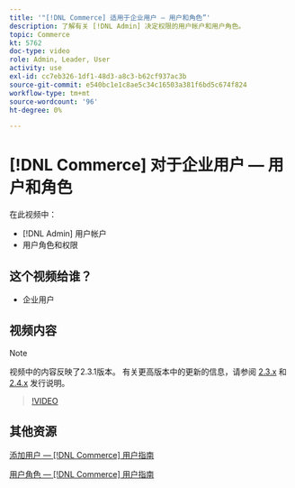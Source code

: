 ```yaml
---
title: '"[!DNL Commerce] 适用于企业用户 — 用户和角色”'
description: 了解有关 [!DNL Admin] 决定权限的用户帐户和用户角色。
topic: Commerce
kt: 5762
doc-type: video
role: Admin, Leader, User
activity: use
exl-id: cc7eb326-1df1-48d3-a8c3-b62cf937ac3b
source-git-commit: e540bc1e1c8ae5c34c16503a381f6bd5c674f824
workflow-type: tm+mt
source-wordcount: '96'
ht-degree: 0%

---
```


# [!DNL Commerce] 对于企业用户 — 用户和角色

在此视频中：

- [!DNL Admin] 用户帐户
- 用户角色和权限

## 这个视频给谁？

- 企业用户

## 视频内容

>[!NOTE]
>
>视频中的内容反映了2.3.1版本。 有关更高版本中的更新的信息，请参阅 [ 2.3.x](https://devdocs.magento.com/guides/v2.3/release-notes/bk-release-notes.html) 和 [2.4.x](https://devdocs.magento.com/guides/v2.4/release-notes/bk-release-notes.html) 发行说明。

>[!VIDEO](https://video.tv.adobe.com/v/35947?quality=12&learn=on)

## 其他资源

[添加用户 —  [!DNL Commerce] 用户指南](https://docs.magento.com/user-guide/system/permissions-users-all.html)

[用户角色 —  [!DNL Commerce] 用户指南](https://docs.magento.com/user-guide/system/permissions-user-roles.html)
